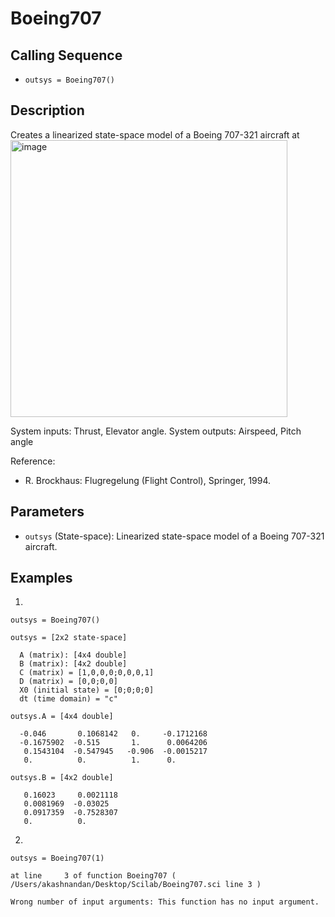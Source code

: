 # Boeing707
## Calling Sequence
- `outsys = Boeing707()`

## Description
Creates a linearized state-space model of a Boeing 707-321 aircraft at
<img width="443" alt="image" src="https://github.com/user-attachments/assets/0e60e8cc-e55c-4bca-8f1f-e3fec3cb4dec" />

System inputs: Thrust, Elevator angle.
System outputs: Airspeed, Pitch angle

Reference: 
- R. Brockhaus: Flugregelung (Flight Control), Springer, 1994.

## Parameters
- `outsys` (State-space): Linearized state-space model of a Boeing 707-321 aircraft.

## Examples
1.
```
outsys = Boeing707()
```
```
outsys = [2x2 state-space]

  A (matrix): [4x4 double]
  B (matrix): [4x2 double]
  C (matrix) = [1,0,0,0;0,0,0,1]
  D (matrix) = [0,0;0,0]
  X0 (initial state) = [0;0;0;0]
  dt (time domain) = "c"

outsys.A = [4x4 double]

  -0.046       0.1068142   0.     -0.1712168
  -0.1675902  -0.515       1.      0.0064206
   0.1543104  -0.547945   -0.906  -0.0015217
   0.          0.          1.      0.

outsys.B = [4x2 double]

   0.16023     0.0021118
   0.0081969  -0.03025  
   0.0917359  -0.7528307
   0.          0.     
```
2.
```
outsys = Boeing707(1)
```
```
at line     3 of function Boeing707 ( /Users/akashnandan/Desktop/Scilab/Boeing707.sci line 3 )

Wrong number of input arguments: This function has no input argument.
```
